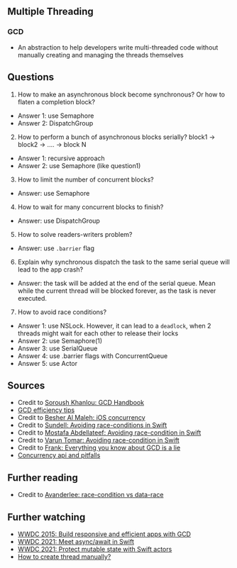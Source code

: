 ## Multiple Threading
### GCD
- An abstraction to help developers write multi-threaded code without manually creating and managing the threads themselves 

## Questions

1) How to make an asynchronous block become synchronous? Or how to flaten a completion block?
- Answer 1: use Semaphore
- Answer 2: DispatchGroup

2) How to perform a bunch of asynchronous blocks serially? block1 -> block2 -> .... -> block N
- Answer 1: recursive approach
- Answer 2: use Semaphore (like question1)

3) How to limit the number of concurrent blocks?
- Answer: use Semaphore

4) How to wait for many concurrent blocks to finish?
- Answer: use DispatchGroup

5) How to solve readers-writers problem?
- Answer: use `.barrier` flag

6) Explain why synchronous dispatch the task to the same serial queue will lead to the app crash?
- Answer: the task will be added at the end of the serial queue. Mean while the current thread will be blocked forever, as the task is never executed.

7) How to avoid race conditions?
- Answer 1: use NSLock. However, it can lead to a `deadlock`, when 2 threads might wait for each other to release their locks
- Answer 2: use Semaphore(1)
- Answer 3: use SerialQueue
- Answer 4: use .barrier flags with ConcurrentQueue
- Answer 5: use Actor

## Sources
- Credit to [Soroush Khanlou: GCD Handbook](https://khanlou.com/2016/04/the-GCD-handbook/)
- [GCD efficiency tips](https://bit.ly/31tpr71)
- Credit to [Besher Al Maleh: iOS concurrency](https://www.freecodecamp.org/news/ios-concurrency/)
- Credit to [Sundell: Avoiding race-conditions in Swift](https://www.swiftbysundell.com/articles/avoiding-race-conditions-in-swift/)
- Credit to [Mostafa Abdellateef: Avoiding race-condition in Swift](https://medium.com/swiftcairo/avoiding-race-conditions-in-swift-9ccef0ec0b26)
- Credit to [Varun Tomar: Avoiding race-condition in Swift](https://bit.ly/3GeVAOV)
- Credit to [Frank: Everything you know about GCD is a lie](https://ioscoachfrank.com/gcd-lies.html)
- [Concurrency api and pitfalls](https://www.objc.io/issues/2-concurrency/concurrency-apis-and-pitfalls/)

## Further reading
- Credit to [Avanderlee: race-condition vs data-race](https://www.avanderlee.com/swift/race-condition-vs-data-race/)

## Further watching
- [WWDC 2015: Build responsive and efficient apps with GCD](https://developer.apple.com/videos/play/wwdc2015/718/)
- [WWDC 2021: Meet async/await in Swift](https://developer.apple.com/videos/play/wwdc2021/10132)
- [WWDC 2021: Protect mutable state with Swift actors](https://developer.apple.com/videos/play/wwdc2021/10133)
- [How to create thread manually?](https://apple.co/3f28x2y)
